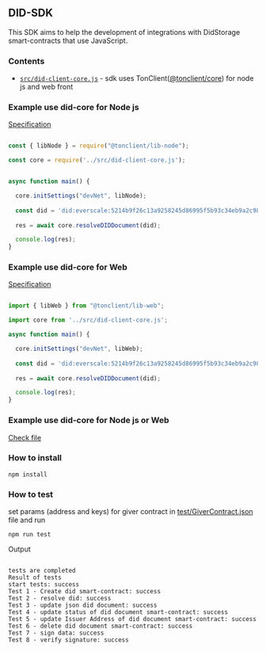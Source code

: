 ## DID-SDK

This SDK aims to help the development of integrations with DidStorage smart-contracts that use JavaScript.

### Contents

- [`src/did-client-core.js`](./src/did-client-core.js) - sdk uses TonClient(<a href="https://github.com/tonlabs/ton-client-js">@tonclient/core</a>) for node js and web front

### Example use did-core for Node js

[Specification](./docs/spec-did-core.md)

```javascript

const { libNode } = require("@tonclient/lib-node");

const core = require('../src/did-client-core.js');


async function main() {

  core.initSettings("devNet", libNode);
  
  const did = 'did:everscale:5214b9f26c13a9258245d86995f5b93c34eb9a2c982420cda871919f454ca194';
  
  res = await core.resolveDIDDocument(did);

  console.log(res);
}
```

### Example use did-core for Web

[Specification](./docs/spec-did-core.md)

```javascript

import { libWeb } from "@tonclient/lib-web";

import core from '../src/did-client-core.js';

async function main() {

  core.initSettings("devNet", libWeb);
  
  const did = 'did:everscale:5214b9f26c13a9258245d86995f5b93c34eb9a2c982420cda871919f454ca194';
  
  res = await core.resolveDIDDocument(did);

  console.log(res);
}
```

### Example use did-core for Node js or Web
[Check file](./test/run.js)


### How to install

```shell
npm install
```

### How to test

set params (address and keys) for giver contract in [test/GiverContract.json](./test/GiverContract.json) file and run

```shell
npm run test
```

Output
```

tests are completed
Result of tests
start tests: success
Test 1 - Create did smart-contract: success
Test 2 - resolve did: success
Test 3 - update json did document: success
Test 4 - update status of did document smart-contract: success
Test 5 - update Issuer Address of did document smart-contract: success
Test 6 - delete did document smart-contract: success
Test 7 - sign data: success
Test 8 - verify signature: success

```